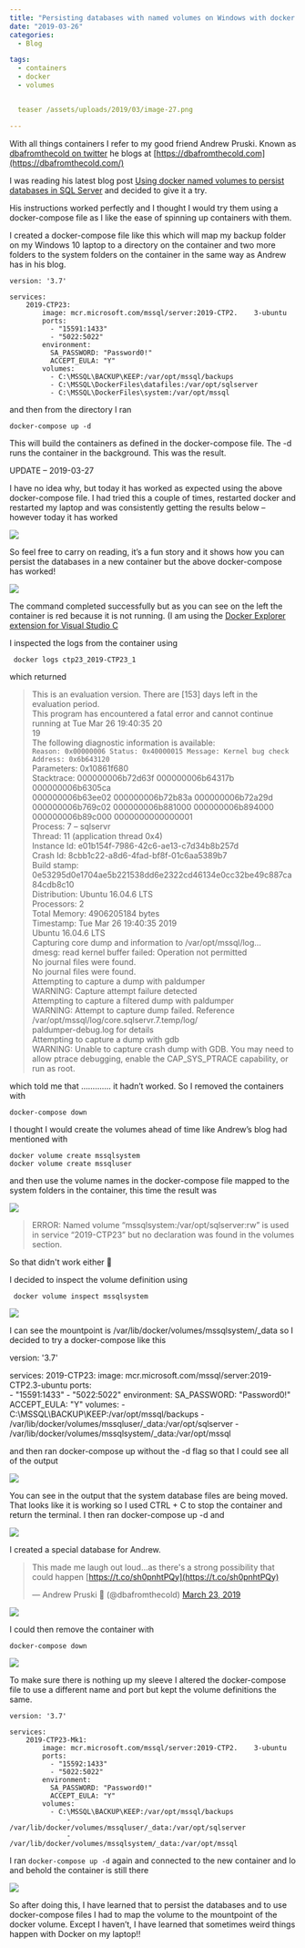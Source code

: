 ```yaml
---
title: "Persisting databases with named volumes on Windows with docker compose"
date: "2019-03-26" 
categories:
  - Blog

tags:
  - containers
  - docker
  - volumes


  teaser /assets/uploads/2019/03/image-27.png

---
```

With all things containers I refer to my good friend Andrew Pruski. Known as [dbafromthecold on twitter](https://twitter.com/dbafromthecold) he blogs at [https://dbafromthecold.com](https://dbafromthecold.com/)

I was reading his latest blog post [Using docker named volumes to persist databases in SQL Server](https://dbafromthecold.com/2019/03/21/using-docker-named-volumes-to-persist-databases-in-sql-server) and decided to give it a try.

His instructions worked perfectly and I thought I would try them using a docker-compose file as I like the ease of spinning up containers with them.

I created a docker-compose file like this which will map my backup folder on my Windows 10 laptop to a directory on the container and two more folders to the system folders on the container in the same way as Andrew has in his blog.

    version: '3.7'
    
    services:
        2019-CTP23:
            image: mcr.microsoft.com/mssql/server:2019-CTP2.    3-ubuntu
            ports:  
              - "15591:1433"
              - "5022:5022"
            environment:
              SA_PASSWORD: "Password0!"
              ACCEPT_EULA: "Y"
            volumes: 
              - C:\MSSQL\BACKUP\KEEP:/var/opt/mssql/backups
              - C:\MSSQL\DockerFiles\datafiles:/var/opt/sqlserver
              - C:\MSSQL\DockerFiles\system:/var/opt/mssql


and then from the directory I ran

    docker-compose up -d

This will build the containers as defined in the docker-compose file. The -d runs the container in the background. This was the result.

UPDATE – 2019-03-27  
  
I have no idea why, but today it has worked as expected using the above docker-compose file. I had tried this a couple of times, restarted docker and restarted my laptop and was consistently getting the results below – however today it has worked

![](https://blog.robsewell.com/assets/uploads/2019/03/image-28.png>)

So feel free to carry on reading, it’s a fun story and it shows how you can persist the databases in a new container but the above docker-compose has worked!

![](https://blog.robsewell.com/assets/uploads/2019/03/image-20.png>)

The command completed successfully but as you can see on the left the container is red because it is not running. (I am using the [Docker Explorer extension for Visual Studio C](https://marketplace.visualstudio.com/items?itemName=formulahendry.docker-explorer)

I inspected the logs from the container using

     docker logs ctp23_2019-CTP23_1


which returned

> This is an evaluation version. There are \[153\] days left in the evaluation period.  
> This program has encountered a fatal error and cannot continue running at Tue Mar 26 19:40:35 20  
> 19  
> The following diagnostic information is available:  
> `Reason: 0x00000006 Status: 0x40000015 Message: Kernel bug check Address: 0x6b643120`  
> Parameters: 0x10861f680  
> Stacktrace: 000000006b72d63f 000000006b64317b 000000006b6305ca  
> 000000006b63ee02 000000006b72b83a 000000006b72a29d  
> 000000006b769c02 000000006b881000 000000006b894000  
> 000000006b89c000 0000000000000001  
> Process: 7 – sqlservr  
> Thread: 11 (application thread 0x4)  
> Instance Id: e01b154f-7986-42c6-ae13-c7d34b8b257d  
> Crash Id: 8cbb1c22-a8d6-4fad-bf8f-01c6aa5389b7  
> Build stamp: 0e53295d0e1704ae5b221538dd6e2322cd46134e0cc32be49c887ca84cdb8c10  
> Distribution: Ubuntu 16.04.6 LTS  
> Processors: 2  
> Total Memory: 4906205184 bytes  
> Timestamp: Tue Mar 26 19:40:35 2019  
> Ubuntu 16.04.6 LTS  
> Capturing core dump and information to /var/opt/mssql/log…  
> dmesg: read kernel buffer failed: Operation not permitted  
> No journal files were found.  
> No journal files were found.  
> Attempting to capture a dump with paldumper  
> WARNING: Capture attempt failure detected  
> Attempting to capture a filtered dump with paldumper  
> WARNING: Attempt to capture dump failed. Reference /var/opt/mssql/log/core.sqlservr.7.temp/log/  
> paldumper-debug.log for details  
> Attempting to capture a dump with gdb  
> WARNING: Unable to capture crash dump with GDB. You may need to  
> allow ptrace debugging, enable the CAP\_SYS\_PTRACE capability, or  
> run as root.

which told me that …………. it hadn’t worked. So I removed the containers with

    docker-compose down

I thought I would create the volumes ahead of time like Andrew’s blog had mentioned with

    docker volume create mssqlsystem
    docker volume create mssqluser

and then use the volume names in the docker-compose file mapped to the system folders in the container, this time the result was

![](https://blog.robsewell.com/assets/uploads/2019/03/image-21.png>)

> ERROR: Named volume “mssqlsystem:/var/opt/sqlserver:rw” is used in service “2019-CTP23” but no declaration was found in the volumes section.

So that didn't work either 🙂

I decided to inspect the volume definition using

     docker volume inspect mssqlsystem


![](https://blog.robsewell.com/assets/uploads/2019/03/image-22.png>)

I can see the mountpoint is /var/lib/docker/volumes/mssqlsystem/_data so I decided to try a docker-compose like this

 version: '3.7'

services:
    2019-CTP23:
        image: mcr.microsoft.com/mssql/server:2019-CTP2.3-ubuntu
        ports:  
          - "15591:1433"
          - "5022:5022"
        environment:
          SA_PASSWORD: "Password0!"
          ACCEPT_EULA: "Y"
        volumes: 
          - C:\MSSQL\BACKUP\KEEP:/var/opt/mssql/backups
          - /var/lib/docker/volumes/mssqluser/_data:/var/opt/sqlserver
          - /var/lib/docker/volumes/mssqlsystem/_data:/var/opt/mssql

and then ran docker-compose up without the -d flag so that I could see all of the output

![](https://blog.robsewell.com/assets/uploads/2019/03/image-23.png>)

You can see in the output that the system database files are being moved. That looks like it is working so I used CTRL + C to stop the container and return the terminal. I then ran docker-compose up -d and

![](https://blog.robsewell.com/assets/uploads/2019/03/image-24.png>)

I created a special database for Andrew.

> This made me laugh out loud…as there's a strong possibility that could happen [https://t.co/sh0pnhtPQy](https://t.co/sh0pnhtPQy)
> 
> — Andrew Pruski 🏴󠁧󠁢󠁷󠁬󠁳󠁿 (@dbafromthecold) [March 23, 2019](https://twitter.com/dbafromthecold/status/1109253907304206336?ref_src=twsrc%5Etfw)

![](https://blog.robsewell.com/assets/uploads/2019/03/image-25.png>)

I could then remove the container with

    docker-compose down

![](https://blog.robsewell.com/assets/uploads/2019/03/image-26.png>)

To make sure there is nothing up my sleeve I altered the docker-compose file to use a different name and port but kept the volume definitions the same.

    version: '3.7'
    
    services:
        2019-CTP23-Mk1:
            image: mcr.microsoft.com/mssql/server:2019-CTP2.    3-ubuntu
            ports:  
              - "15592:1433"
              - "5022:5022"
            environment:
              SA_PASSWORD: "Password0!"
              ACCEPT_EULA: "Y"
            volumes: 
              - C:\MSSQL\BACKUP\KEEP:/var/opt/mssql/backups
                  - /var/lib/docker/volumes/mssqluser/_data:/var/opt/sqlserver
                  - /var/lib/docker/volumes/mssqlsystem/_data:/var/opt/mssql

I ran `docker-compose up -d` again and connected to the new container and lo and behold the container is still there

![](https://blog.robsewell.com/assets/uploads/2019/03/image-27.png>)

So after doing this, I have learned that to persist the databases and to use docker-compose files I had to map the volume to the mountpoint of the docker volume. Except I haven’t, I have learned that sometimes weird things happen with Docker on my laptop!!
